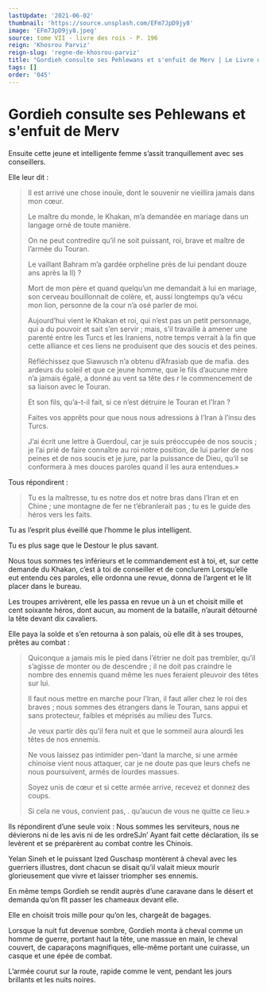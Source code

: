 ```yaml
---
lastUpdate: '2021-06-02'
thumbnail: 'https://source.unsplash.com/EFm7JpD9jy8'
image: 'EFm7JpD9jy8.jpeg'
source: tome VII - livre des rois - P. 196
reign: 'Khosrou Parviz'
reign-slug: 'regne-de-khosrou-parviz'
title: "Gordieh consulte ses Pehlewans et s'enfuit de Merv | Le Livre des Rois | Shâhnâmeh"
tags: []
order: '045'
---
```


# Gordieh consulte ses Pehlewans et s'enfuit de Merv

Ensuite cette jeune et intelligente femme s’assit tranquillement avec ses conseillers.

Elle leur dit :

> Il est arrivé une chose inouïe, dont le souvenir ne vieillira jamais dans mon cœur.
>
> Le maître du monde, le Khakan, m’a demandée en mariage dans un langage orné de toute manière.
>
> On ne peut contredire qu’il ne soit puissant, roi, brave et maître de l’armée du Touran.
>
> Le vaillant Bahram m’a gardée orpheline près de lui pendant douze ans après la Il) ?
>
> Mort de mon père et quand quelqu’un me demandait à lui en mariage, son cerveau bouillonnait de colère, et, aussi longtemps qu’a vécu mon lion, personne de la cour n’a osé parler de moi.
>
> Aujourd’hui vient le Khakan et roi, qui n’est pas un petit personnage, qui a du pouvoir et sait s’en servir ; mais, s’il travaille à amener une parenté entre les Turcs et les Iraniens, notre temps verrait à la fin que cette alliance et ces liens ne produisent que des soucis et des peines.
>
> Réfléchissez que Siawusch n’a obtenu d’Afrasiab que de mafia. des ardeurs du soleil et que ce jeune homme, que le fils d’aucune mère n’a jamais égalé, a donné au vent sa tête des r le commencement de sa liaison avec le Touran.
>
> Et son fils, qu’a-t-il fait, si ce n’est détruire le Touran et l’Iran ?
>
> Faites vos apprêts pour que nous nous adressions à l’Iran à l’insu des Turcs.
>
> J’ai écrit une lettre à Guerdouî, car je suis préoccupée de nos soucis ; je l’ai prié de faire connaître au roi notre position, de lui parler de nos peines et de nos soucis et je jure, par la puissance de Dieu, qu’il se conformera à mes douces paroles quand il les aura entendues.»

Tous répondirent :

> Tu es la maîtresse, tu es notre dos et notre bras dans l’Iran et en Chine ; une montagne de fer ne t’ébranlerait pas ; tu es le guide des héros vers les faits.

Tu as l’esprit plus éveillé que l’homme le plus intelligent.

Tu es plus sage que le Destour le plus savant.

Nous tous sommes tes inférieurs et le commandement est à toi, et, sur cette demande du Khakan, c’est à toi de conseiller et de conclurem Lorsqu’elle eut entendu ces paroles, elle ordonna une revue, donna de l’argent et le lit placer dans le bureau.

Les troupes arrivèrent, elle les passa en revue un à un et choisit mille et cent soixante héros, dont aucun, au moment de la bataille, n’aurait détourné la tête devant dix cavaliers.

Elle paya la solde et s’en retourna à son palais, où elle dit à ses troupes, prêtes au combat :

> Quiconque a jamais mis le pied dans l’étrier ne doit pas trembler, qu’il s’agisse de monter ou de descendre ; il ne doit pas craindre le nombre des ennemis quand même les nues feraient pleuvoir des têtes sur lui.
>
> Il faut nous mettre en marche pour l’Iran, il faut aller chez le roi des braves ; nous sommes des étrangers dans le Touran, sans appui et sans protecteur, faibles et méprisés au milieu des Turcs.
>
> Je veux partir dès qu’il fera nuit et que le sommeil aura alourdi les têtes de nos ennemis.
>
> Ne vous laissez pas intimider pen-’dant la marche, si une armée chinoise vient nous attaquer, car je ne doute pas que leurs chefs ne nous poursuivent, armés de lourdes massues.
>
> Soyez unis de cœur et si cette armée arrive, recevez et donnez des coups.
>
> Si cela ne vous, convient pas,
. qu’aucun de vous ne quitte ce lieu.»

Ils répondirent d’une seule voix : Nous sommes les serviteurs, nous ne dévierons ni de les avis ni de les ordreSJn’ Ayant fait cette déclaration, ils se levèrent et se préparèrent au combat contre les Chinois.

Yelan Sineh et le puissant Ized Guschasp montèrent à cheval avec les guerriers illustres, dont chacun se disait qu’il valait mieux mourir glorieusement que vivre et laisser triompher ses ennemis.

En même temps Gordieh se rendit auprès d’une caravane dans le désert et demanda qu’on fît passer les chameaux devant elle.

Elle en choisit trois mille pour qu’on les, chargeât de bagages.

Lorsque la nuit fut devenue sombre, Gordieh monta à cheval comme un homme de guerre, portant haut la tête, une massue en main, le cheval couvert, de caparaçons magnifiques, elle-même portant une cuirasse, un casque et une épée de combat.

L’armée courut sur la route, rapide comme le vent, pendant les jours brillants et les nuits noires.
